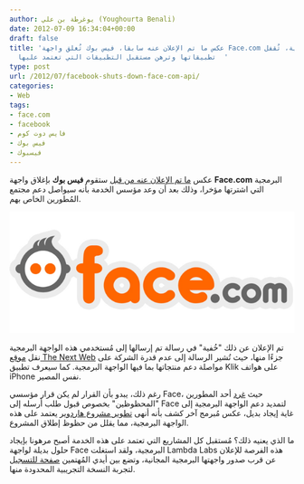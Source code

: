 ```yaml
---
author: يوغرطة بن علي (Youghourta Benali)
date: 2012-07-09 16:34:04+00:00
draft: false
title: 'عكس ما تم الإعلان عنه سابقا، فيس بوك تُغلق واجهة Face.com البرمجية، تُقفل
  تطبيقاتها وترهن مستقبل التطبيقات التي تعتمد عليها  '
type: post
url: /2012/07/facebook-shuts-down-face-com-api/
categories:
- Web
tags:
- face.com
- facebook
- فايس دوت كوم
- فيس بوك
- فيسبوك
---
```


عكس [ما تم الإعلان عنه من قبل](https://www.it-scoop.com/2012/06/facebook-acquires-face-com/) ستقوم **فيس بوك** بإغلاق واجهة **Face.com** البرمجية التي اشترتها مؤخرا، وذلك بعد أن وعد مؤسس الخدمة بأنه سيواصل دعم مجتمع المُطورين الخاص بهم.




[![](face-com-logo.png)
](face-com-logo.png)




تم الإعلان عن ذلك "خُفية" في رسالة تم إرسالها إلى مُستخدمي هذه الواجهة البرمجية نقل [موقع The Next Web](http://thenextweb.com/facebook/2012/07/07/that-was-quick-facebook-shuts-down-face-com-apis-kills-klik-app-enrages-developers/) جزءًا منها، حيث تُشير الرسالة إلى عدم قدرة الشركة على مواصلة دعم منتجاتها بما فيها الواجهة البرمجية. كما سيعرف تطبيق Klik على هواتف iPhone نفس المصير.




رغم ذلك، يبدو بأن القرار لم يكن قرار مؤسسي Face، حيث [غرد](https://twitter.com/MendzappJames/statuses/221546089025769472) أحد المطورين "المحظوظين" بخصوص قبول طلب أرسله إلى Face لتمديد دعم الواجهة البرمجية إلى غاية إيجاد بديل، عكس مُبرمج آخر كشف بأنه أنهى [تطوير مشروع هاردوير](http://news.ycombinator.com/item?id=4211792) يعتمد على هذه الواجهة البرمجية، مما يقلل من حظوظ إطلاق المشروع.




ما الذي يعنيه ذلك؟ مُستقبل كل المشاريع التي تعتمد على هذه الخدمة أصبح مرهونا بإيجاد حلول بديلة لواجهة Face البرمجية، ولقد استغلت Lambda Labs هذه الفرصة للإعلان عن قرب صدور واجهتها البرمجية المجانية، وتضع بين أيدي المُهتمين [صفحة للتسجيل](http://www.lambdal.com/free-face-recognition-api.html) لتجربة النسخة التجريبية المحدودة منها.
